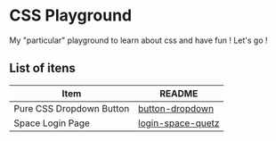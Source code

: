 # CSS Playground

My "particular" playground to learn about css and have fun ! Let's go !

## List of itens

| Item | README |
| ------ | ------ |
| Pure CSS Dropdown Button | [button-dropdown](/button-dropdown) |
| Space Login Page | [login-space-quetz](/login-space-quetz) |
